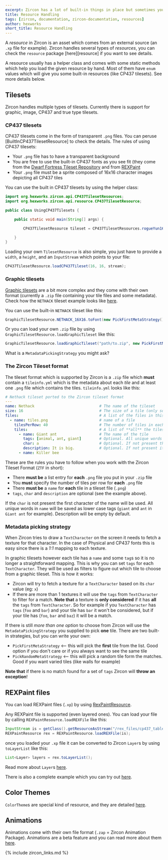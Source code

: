 ```yaml
---
excerpt: Zircon has a lot of built-in things in place but sometimes you want to use external resources. This page explains how to work with them.
title: Resource Handling
tags: [zircon, documentation, zircon-documentation, resources]
author: hexworks
short_title: Resource Handling
---
```


A *resource* in Zircon is an asset which comes from an external source (an `.xp` file for example).
Zircon handles several types of *resources*, you can check the `resource` package 
[here][resource] if you want to see details.

A resource usually has a helper class and comes with some static methods which help you load the given resource by hand.
Most of them have `enum` values which will give you some built-in resources (like CP437 tilesets). See more details below.

## Tilesets

Zircon handles multiple types of tilesets. Currently there is support for graphic, image, CP437 and true type tilesets.

### CP437 tilesets
CP437 tilesets come in the form of transparent `.png` files. You can peruse
[BuiltInCP437TilesetResource] to check the details. The rules of using CP437 tilesets:

- Your `.png` file has to have a transparent background
- You are free to use the built-in CP437 fonts as you see fit (they come from the 
[Dwarf Fortress Tileset Repository](http://dwarffortresswiki.org/Tileset_repository) and from 
[REXPaint](http://www.gridsagegames.com/rexpaint/)
- Your `.png` file must be a sprite composed of 16x16 character images depicting all CP437 tiles

You can use the built in CP437 tilesets by using the helper class:

```java
import org.hexworks.zircon.api.CP437TilesetResources;
import org.hexworks.zircon.api.resource.CP437TilesetResource;

public class UsingCP437Tilesets {

    public static void main(String[] args) {

        CP437TilesetResource tileset = CP437TilesetResources.rogueYun16x16();

    }
}

```

Loading your own `TilesetResource` is also simple, you just have to provide a `width`, a `height`, and an 
`InputStream` which points to your file:

```java
CP437TilesetResource.loadCP437Tileset(16, 16, stream);
```

### Graphic tilesets

[Graphic tilesets](https://github.com/Hexworks/zircon/blob/master/zircon.jvm/src/main/kotlin/org/codetome/zircon/api/resource/GraphicTilesetResource.kt) are a bit more complex and they come with their own format (currently a `.zip` file containing your tile files and some metadata). Check how the `NETHACK` tileset example looks like [here](https://github.com/Hexworks/zircon/tree/master/src/main/resources/graphic_tilesets).

You can use the built-in `NETHACK` tileset like this:

```java
GraphicTilesetResource.NETHACK_16X16.toFont(new PickFirstMetaStrategy());
```

Or you can load your own `.zip` file by using `GraphicTilesetResource.loadGraphicTileset` like this:

```java
GraphicTilesetResource.loadGraphicTileset("path/to.zip", new PickFirstMetaStrategy())
```

What is a `MetadataPickingStrategy` you might ask?

### The Zircon Tileset format

The tileset format which is supported by Zircon is a `.zip` file which **must** contain a `tileinfo.yml` which is the metadata about each *tile* and at least one `.png` file which contains the tiles. `tileinfo.yml` looks like this:

```yml
# Nethack tileset ported to the Zircon tileset format
---
name: Nethack                             # The name of the tileset
size: 16                                  # The size of a tile (only square tiles are supported right now)   
files:                                    # A list of the files in this tileset
  - name: tiles.png                       # name of a file
    tilesPerRow: 40                       # The number of tiles in each row of the file
    tiles:                                # A list of **all** the tiles in this file
      - name: Giant ant                   # The name of the tile
        tags: [animal, ant, giant]        # Optional. All unique words in name will be saved as tags ('giant' and 'ant' in this case
        char: a                           # Optional. If not present the first character of the name will be used
        description: It is big.           # Optional. If not present it will be empty
      - name: Killer bee
```

These are the rules you have to follow when you work with the Zircon Tileset Format (`ZTF` in short):

- There **must be** a list entry for **each** `.png` file you put in your `.zip` file
- You **must** specify the number of tiles per row for **each** `.png` file
- There **must be** a `name` for **each** tile in a tileset file (`.png`)
- `tags`, `char` and `description` are optional (see the example above).

If the `char` is not present the first character of the name will be used.
All unique words in `name` will be saved as lower case tags (`giant` and `ant` in `Giant ant` for example).
Description will be empty by default.

### Metadata picking strategy

When Zircon tries to draw a `TextCharacter` on the screen it needs to fetch a texture for that character. In the case of Physical and CP437 fonts this is easy since there is a *1:1* mapping to each texture.

In graphic tilesets however each tile has a `name` and some `tag`s so it is no longer a straightforward mapping. This is why you can set `tags` for each `TextCharacter`. They will be used as filters to figure out which tile to choose from a graphic tileset. This is how it works:

- Zircon will try to fetch a texture for a `TextCharacter` based on its `char` value (eg: `x`)
- If there are more than 1 textures it will use the `tags` from `TextCharacter` to filter for a match. **Note that** a texture is **only considered** if it has **all** the `tags` from `TextCharacter`. So for example if you `TextCharacter` has `tags` (`foo` and `bar`) and your tile has `bar` it won't be considered, but if your tile has (`foo`, `bar` and `baz`) it will be a match.

If there is still *more than one option* to choose from Zircon will use the `MetadataPickingStrategy` you supplied to pick **one** tile. There are two built-in strategies, but you can write your own:

- `PickFirstMetaStrategy` <-- this will pick the **first** tile from the list. Good option if you don't care or if you always want to see the same tile
- `PickRandomMetaStrategy` <-- this will pick a random tile form the matches. Good if you want varied tiles (like walls for example)

**Note that** if there is no match found for a set of `tags` Zircon will **throw an exception**!

## REXPaint files

You can load REXPaint files (`.xp`) by using [RexPaintResource](https://github.com/Hexworks/zircon/blob/master/zircon.jvm/src/main/kotlin/org/codetome/zircon/api/resource/REXPaintResource.kt).

Any REXPaint file is supported (even layered ones). You can load your file by calling `REXPaintResource.loadREXFile` like this:

```java
InputStream is = getClass().getResourceAsStream("/rex_files/cp437_table.xp");
REXPaintResource rex = REXPaintResource.loadREXFile(is);
```
once you loaded your `.xp` file it can be converted to Zircon `Layer`s by using `toLayerList` like this:

```java
List<Layer> layers = rex.toLayerList();
```

Read more about `Layer`s [here](https://github.com/Hexworks/zircon/wiki/How-Layers-work).

There is also a complete example which you can try out [here](https://github.com/Hexworks/zircon/blob/master/zircon.swing/src/test/java/org/codetome/zircon/examples/RexLoaderExample.java).

## Color Themes

`ColorTheme`s are special kind of resource, and they are detailed [here](https://github.com/Hexworks/zircon/wiki/Working-with-ColorThemes).

## Animations

Animations come with their own file format (`.zap` = Zircon Animation Package). Animations are a beta feature and you can read more about them [here](https://github.com/Hexworks/zircon/wiki/Animation-support).


{% include zircon_links.md %}
